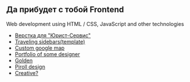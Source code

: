 Да прибудет с тобой Frontend
-----------------------------
Web development using HTML / CSS, JavaScript and other technologies

<ul>
  <li><a href="https://yuriyhrub.github.io/yurist_service/index.html">Верстка для "Юрист-Сервис"</a></li>
  <li><a href="https://yuriyhrub.github.io/traveling_sidebars/index.html">Traveling sidebars(template)</a></li>
  <li><a href="https://yuriyhrub.github.io/gmap/index.html">Custom google map</a></li>
  <li><a href="https://yuriyhrub.github.io/designer_portfolio/index.html">Portfolio of some designer</a></li> 
  <li><a href="https://yuriyhrub.github.io/gold/index.html">Golden</a></li>
  <li><a href="https://yuriyhrub.github.io/piroll/index.html">Piroll design</a></li>
  <li><a href="https://yuriyhrub.github.io/creatives/index.html">Creative?</a></li>
</ul>
